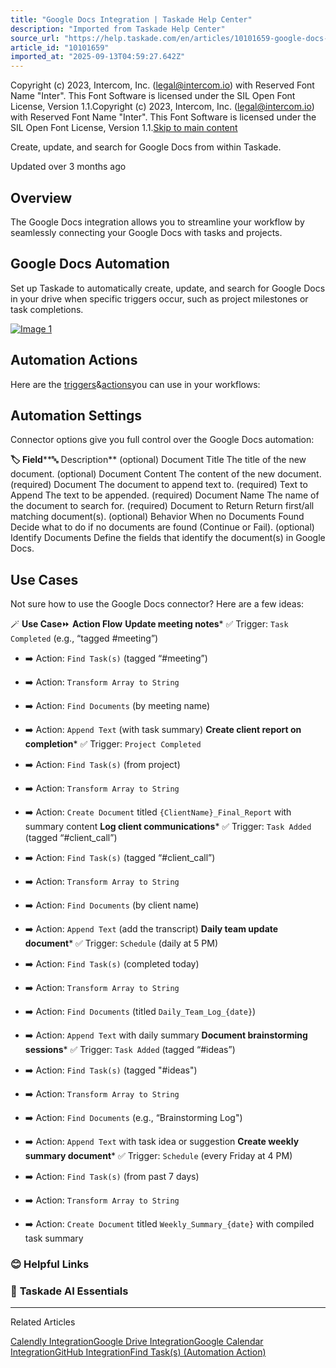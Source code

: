 ```yaml
---
title: "Google Docs Integration | Taskade Help Center"
description: "Imported from Taskade Help Center"
source_url: "https://help.taskade.com/en/articles/10101659-google-docs-integration"
article_id: "10101659"
imported_at: "2025-09-13T04:59:27.642Z"
---
```


Copyright (c) 2023, Intercom, Inc. (legal@intercom.io) with Reserved Font Name "Inter". This Font Software is licensed under the SIL Open Font License, Version 1.1.Copyright (c) 2023, Intercom, Inc. (legal@intercom.io) with Reserved Font Name "Inter". This Font Software is licensed under the SIL Open Font License, Version 1.1.[Skip to main content](https://help.taskade.com/en/articles/10101659-google-docs-integration#main-content)

Create, update, and search for Google Docs from within Taskade.

Updated over 3 months ago

**Overview**
------------

The Google Docs integration allows you to streamline your workflow by seamlessly connecting your Google Docs with tasks and projects.

**Google Docs Automation**
--------------------------

Set up Taskade to automatically create, update, and search for Google Docs in your drive when specific triggers occur, such as project milestones or task completions.

[![Image 1](../../.gitbook/assets/imported/google-docs-integration-1.jpg)](https://downloads.intercomcdn.com/i/o/plyqw4hf/1244267450/6101047dc2e1e17384ab556b16db/google-docs-integration.jpg?expires=1757741400&signature=9cda1ac0f43593ac83249d9d149fc6f1b0fb27dbf3a7b8b7f3707bf8e1d3dc3d&req=dSIjEst4moVaWfMW1HO4zXBZnSgRg92pOQAguRjphwaWQu1lwDnynbM3j0Uc%0AIf0c0CMIcmNx8jV93CU%3D%0A)

**Automation Actions**
----------------------

Here are the [triggers](https://intercom.help/taskade/en/articles/8958469)&[actions](https://intercom.help/taskade/en/articles/8958467)you can use in your workflows:

**Automation Settings**
-----------------------

Connector options give you full control over the Google Docs automation:

**🏷️ Field****🔤 Description**
(optional) Document Title The title of the new document.
(optional) Document Content The content of the new document.
(required) Document The document to append text to.
(required) Text to Append The text to be appended.
(required) Document Name The name of the document to search for.
(required) Document to Return Return first/all matching document(s).
(optional) Behavior When no Documents Found Decide what to do if no documents are found (Continue or Fail).
(optional) Identify Documents Define the fields that identify the document(s) in Google Docs.

**Use Cases**
-------------

Not sure how to use the Google Docs connector? Here are a few ideas:

🪄 **Use Case**⏩ **Action Flow**
**Update meeting notes***   ✅ Trigger: `Task Completed` (e.g., “tagged #meeting”)

*   ➡️ Action: `Find Task(s)` (tagged “#meeting”)

*   ➡️ Action: `Transform Array to String`

*   ➡️ Action: `Find Documents` (by meeting name)

*   ➡️ Action: `Append Text` (with task summary)
**Create client report on completion***   ✅ Trigger: `Project Completed`

*   ➡️ Action: `Find Task(s)` (from project)

*   ➡️ Action: `Transform Array to String`

*   ➡️ Action: `Create Document` titled `{ClientName}_Final_Report` with summary content
**Log client communications***   ✅ Trigger: `Task Added` (tagged “#client_call”)

*   ➡️ Action: `Find Task(s)` (tagged “#client_call”)

*   ➡️ Action: `Transform Array to String`

*   ➡️ Action: `Find Documents` (by client name)

*   ➡️ Action: `Append Text` (add the transcript)
**Daily team update document***   ✅ Trigger: `Schedule` (daily at 5 PM)

*   ➡️ Action: `Find Task(s)` (completed today)

*   ➡️ Action: `Transform Array to String`

*   ➡️ Action: `Find Documents` (titled `Daily_Team_Log_{date}`)

*   ➡️ Action: `Append Text` with daily summary
**Document brainstorming sessions***   ✅ Trigger: `Task Added` (tagged “#ideas”)

*   ➡️ Action: `Find Task(s)` (tagged "#ideas")

*   ➡️ Action: `Transform Array to String`

*   ➡️ Action: `Find Documents` (e.g., “Brainstorming Log")

*   ➡️ Action: `Append Text` with task idea or suggestion
**Create weekly summary document***   ✅ Trigger: `Schedule` (every Friday at 4 PM)

*   ➡️ Action: `Find Task(s)` (from past 7 days)

*   ➡️ Action: `Transform Array to String`

*   ➡️ Action: `Create Document` titled `Weekly_Summary_{date}` with compiled task summary
### **😊 Helpful Links**
### 🤖 **Taskade AI Essentials**

* * *

Related Articles

[Calendly Integration](https://help.taskade.com/en/articles/9070636-calendly-integration)[Google Drive Integration](https://help.taskade.com/en/articles/10097954-google-drive-integration)[Google Calendar Integration](https://help.taskade.com/en/articles/10098136-google-calendar-integration)[GitHub Integration](https://help.taskade.com/en/articles/10393224-github-integration)[Find Task(s) (Automation Action)](https://help.taskade.com/en/articles/10504418-find-task-s-automation-action)